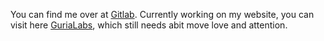 You can find me over at [Gitlab](https://gitlab.com/void074). Currently working on my website, you can visit here [GuriaLabs](https://gurialabs.pages.dev/), which still needs abit move love and attention.
